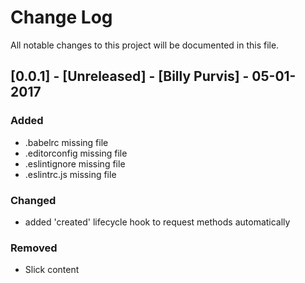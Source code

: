 # Change Log
All notable changes to this project will be documented in this file.

## [0.0.1] - [Unreleased] - [Billy Purvis] - 05-01-2017 

### Added 
- .babelrc missing file
- .editorconfig missing file
- .eslintignore missing file
- .eslintrc.js missing file

### Changed
- added 'created' lifecycle hook to request methods automatically

### Removed
- Slick content
